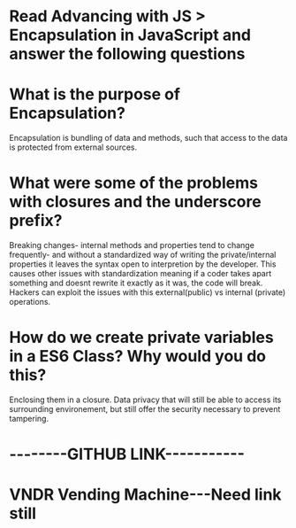 # Read Advancing with JS > Encapsulation in JavaScript and answer the following questions

# What is the purpose of Encapsulation?

Encapsulation is bundling of data and methods, such that access to the data is protected from external sources.

# What were some of the problems with closures and the underscore prefix?

Breaking changes- internal methods and properties tend to change frequently- and without a standardized way of writing the private/internal properties it leaves the syntax open to interpretion by the developer.
This causes other issues with standardization meaning if a coder takes apart something and doesnt rewrite it exactly as it was, the code will break.
Hackers can exploit the issues with this external(public) vs internal (private) operations.

# How do we create private variables in a ES6 Class? Why would you do this?

Enclosing them in a closure. Data privacy that will still be able to access its surrounding environement, but still offer the security necessary to prevent tampering.

# --------GITHUB LINK-----------

# VNDR Vending Machine---Need link still
